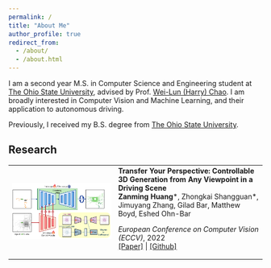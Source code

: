 ```yaml
---
permalink: /
title: "About Me"
author_profile: true
redirect_from:
  - /about/
  - /about.html
---
```


I am a second year M.S. in Computer Science and Engineering student
at [The Ohio State University](https://cse.osu.edu/),
advised by Prof. [Wei-Lun (Harry) Chao](https://sites.google.com/view/wei-lun-harry-chao). I am broadly interested in
Computer Vision
and Machine Learning, and their application to autonomous driving.

Previously, I received my B.S. degree from [The Ohio State University](https://cse.osu.edu/).

## Research

<table style="border: none; border-collapse: collapse;" border="0">

<tr style="border-collapse: separate; border-spacing:30em;">
<td style="border-collapse: collapse; border: none;">
<img src="../images/typ_pipeline.png" width="600"/> </td>


<td style="border-collapse: collapse; border: none;">
<b>Transfer Your Perspective: Controllable 3D Generation from Any Viewpoint in a Driving Scene</b>
<br>
<b>Zanming Huang</b>*, Zhongkai Shangguan*, Jimuyang Zhang, Gilad Bar, Matthew Boyd, Eshed Ohn-Bar 


<i>European Conference on Computer Vision (ECCV)</i>, 2022
<br>
<span><a href="https://eshed1.github.io/papers/assister_eccv2022.pdf">[Paper]</a></span> |
<span><a href="https://github.com/h2xlab/ASSISTER">[Github]</a></span>
</td>
</tr>  


</table>